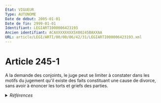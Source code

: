 ```yaml
---
État: VIGUEUR
Type: AUTONOME
Date de début: 2005-01-01
Date de fin: 2999-01-01
Identifiant: LEGIARTI000006423193
Ancien identifiant: ACAXXXXXXXX5X00245BAXXAA
URL: article/LEGI/ARTI/00/00/06/42/31/LEGIARTI000006423193.xml
---
```


<h1>Article 245-1</h1>

A la demande des conjoints, le juge peut se limiter à constater dans les motifs
du jugement qu'il existe des faits constituant une cause de divorce, sans avoir
à énoncer les torts et griefs des parties.


<details>
  <summary><em>Références</em></summary>

  <h2>Articles faisant référence à l'article</h2>
  
  <ul>
    <li>
      <a href="https://legal.tricoteuses.fr//redirection/LEGIARTI000006284798?vers=git&vers=legifrance">LOI n° 2004-439 du 26 mai 2004 relative au divorce - article 5 ENTIEREMENT_MODIF</a> CREATION cible
    </li>
    <li>
      <a href="https://legal.tricoteuses.fr//redirection/LEGIARTI000006284799?vers=git&vers=legifrance">LOI n° 2004-439 du 26 mai 2004 relative au divorce - article 6 ENTIEREMENT_MODIF</a> CREATION cible
    </li>
    <li>
      <a href="https://legal.tricoteuses.fr//redirection/LEGIARTI000006284815?vers=git&vers=legifrance">LOI n° 2004-439 du 26 mai 2004 relative au divorce - article 22 ENTIEREMENT_MODIF</a> CREATION cible
    </li>
    <li>
      <a href="https://legal.tricoteuses.fr//redirection/LEGIARTI000006423269?vers=git&vers=legifrance">Code civil - article 248-1 AUTONOME MODIFIE, en vigueur du 1976-01-01 au 1994-02-01</a> CONCORDE source
    </li>
    <li>
      <a href="https://legal.tricoteuses.fr//redirection/LEGIARTI000006423270?vers=git&vers=legifrance">Code civil - article 248-1 AUTONOME TRANSFERE, en vigueur du 1994-02-01 au 2005-01-01</a> CONCORDE source
    </li>
  </ul>
  
  <h2>Textes faisant référence à l'article</h2>
  
  <ul>
    <li>
      <a href="https://legal.tricoteuses.fr//redirection/JORFTEXT000000439268?vers=git&vers=legifrance">LOI n° 2004-439 du 26 mai 2004 relative au divorce</a> CREATION cible
    </li>
    <li>
      <a href="https://legal.tricoteuses.fr//redirection/JORFTEXT000000439268?vers=git&vers=legifrance">LOI n° 2004-439 du 26 mai 2004 relative au divorce</a> SPEC_APPLI cible
    </li>
  </ul>
  
  <h2>Références faites par l'article</h2>
  
  <ul>
    <li>
      CODIFICATION source Loi 1803-03-14
    </li>
    <li>
      2004-05-26 SPEC_APPLI source <a href="https://legal.tricoteuses.fr//redirection/JORFTEXT000000439268?vers=git&vers=legifrance">LOI n° 2004-439 du 26 mai 2004 relative au divorce</a>
    </li>
    <li>
      2004-05-26 CREATION source <a href="https://legal.tricoteuses.fr//redirection/JORFTEXT000000439268?vers=git&vers=legifrance">LOI n° 2004-439 du 26 mai 2004 relative au divorce</a>
    </li>
    <li>
      2004-05-26 CREATION source <a href="https://legal.tricoteuses.fr//redirection/LEGIARTI000006284815?vers=git&vers=legifrance">LOI n° 2004-439 du 26 mai 2004 relative au divorce - article 22 ENTIEREMENT_MODIF</a>
    </li>
    <li>
      2004-05-26 CREATION source <a href="https://legal.tricoteuses.fr//redirection/LEGIARTI000006284798?vers=git&vers=legifrance">LOI n° 2004-439 du 26 mai 2004 relative au divorce - article 5 ENTIEREMENT_MODIF</a>
    </li>
    <li>
      2004-05-26 CREATION source <a href="https://legal.tricoteuses.fr//redirection/LEGIARTI000006284799?vers=git&vers=legifrance">LOI n° 2004-439 du 26 mai 2004 relative au divorce - article 6 ENTIEREMENT_MODIF</a>
    </li>
    <li>
      2999-01-01 CONCORDE cible <a href="https://legal.tricoteuses.fr//redirection/LEGIARTI000006423270?vers=git&vers=legifrance">Code civil - article 248-1 AUTONOME TRANSFERE, en vigueur du 1994-02-01 au 2005-01-01</a>
    </li>
  </ul>
</details>
